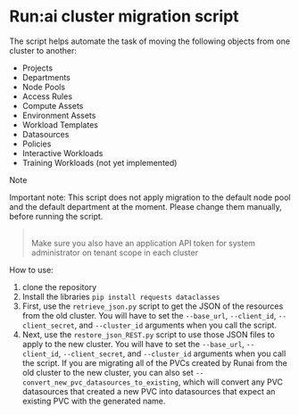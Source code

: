 # Run:ai cluster migration script

The script helps automate the task of moving the following objects from one cluster to another:
- Projects
- Departments
- Node Pools
- Access Rules
- Compute Assets
- Environment Assets
- Workload Templates
- Datasources
- Policies
- Interactive Workloads
- Training Workloads (not yet implemented)

> [!NOTE]  
Important note:
This script does not apply migration to the default node pool and the default department at the moment.
Please change them manually, before running the script. <br />
> <br />
> Make sure you also have an application API token for system administrator on tenant scope in each cluster

How to use:
1. clone the repository
2. Install the libraries ```pip install requests dataclasses```
3. First, use the ```retrieve_json.py``` script to get the JSON of the resources from the old cluster. You will have to set the ```--base_url```, ```--client_id```, ```--client_secret```, and ```--cluster_id``` arguments when you call the script.
4. Next, use the ```restore_json_REST.py``` script to use those JSON files to apply to the new cluster. You will have to set the ```--base_url```, ```--client_id```, ```--client_secret```, and ```--cluster_id``` arguments when you call the script. If you are migrating all of the PVCs created by Runai from the old cluster to the new cluster, you can also set  ```--convert_new_pvc_datasources_to_existing```, which will convert any PVC datasources that created a new PVC into datasources that expect an existing PVC with the generated name.
